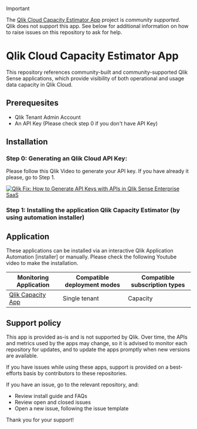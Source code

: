 > [!IMPORTANT]
> The [Qlik Cloud Capacity Estimator App](https://github.com/tensor365/qlik-capacity-monitoring-app) project is _community supported_.
> Qlik does not support this app. See below for additional information
> on how to raise issues on this repository to ask for help.

# Qlik Cloud Capacity Estimator App

This repository references community-built and community-supported Qlik Sense
applications, which provide visibility of both operational and usage data capacity in Qlik Cloud.

## Prerequesites

- Qlik Tenant Admin Account 
- An API Key (Please check step 0 if you don't have API Key)

## Installation 

### Step 0: Generating an Qlik Cloud API Key:

Please follow this Qlik Video to generate your API key. If you have already it please, go to Step 1.

[![Qlik Fix: How to Generate API Keys with APIs in Qlik Sense Enterprise SaaS](https://img.youtube.com/vi/G21EjnZJcj8/maxresdefault.jpg)](https://www.youtube.com/watch?v=G21EjnZJcj8)

### Step 1: Installing the application Qlik Capacity Estimator (by using automation installer)





## Application

These applications can be installed via an interactive Qlik Application Automation [installer] or manually. Please check the following Youtube video to make the installation.

| Monitoring Application                                                        | Compatible deployment modes | Compatible subscription types |
| ----------------------------------------------------------------------------- | --------------------------- | ----------------------------- |
| [Qlik Capacity App](https://github.com/tensor365/qlik-capacity-monitoring-app/blob/main/apps/Qlik%20Capacity%20Estimator.qvf) | Single tenant               | Capacity                      |


## Support policy

This app is provided as-is and is not supported by Qlik. Over time, the APIs and
metrics used by the apps may change, so it is advised to monitor each repository
for updates, and to update the apps promptly when new versions are available.

If you have issues while using these apps, support is provided on a best-efforts
basis by contributors to these repositories.

If you have an issue, go to the relevant repository, and:

- Review install guide and FAQs
- Review open and closed issues
- Open a new issue, following the issue template

Thank you for your support!

